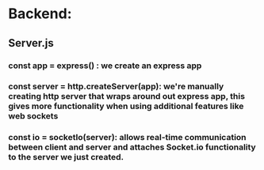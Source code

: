 # Backend:
## Server.js
### const app = express() : we create an express app 
### const server = http.createServer(app): we're manually creating http server that wraps around out express app, this gives more functionality when using additional features like web sockets
###  const io = socketIo(server): allows real-time communication between client and server and attaches Socket.io functionality to the server we just created. 